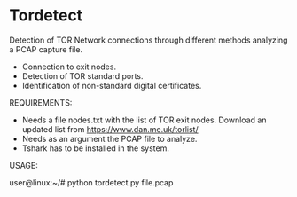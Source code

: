 # Tordetect

Detection of TOR Network connections through different methods analyzing a PCAP capture file.

- Connection to exit nodes.
- Detection of TOR standard ports.
- Identification of non-standard digital certificates.

REQUIREMENTS:

- Needs a file nodes.txt with the list of TOR exit nodes. Download an updated list from https://www.dan.me.uk/torlist/
- Needs as an argument the PCAP file to analyze.
- Tshark has to be installed in the system.

USAGE: 

user@linux:~/# python tordetect.py file.pcap
